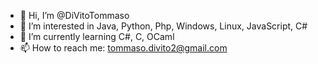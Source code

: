 - 👋 Hi, I’m @DiVitoTommaso
- 👀 I’m interested in Java, Python, Php, Windows, Linux, JavaScript, C#
- 🌱 I’m currently learning C#, C, OCaml
- 📫 How to reach me: tommaso.divito2@gmail.com

<!---
DiVitoTommaso/DiVitoTommaso is a ✨ special ✨ repository because its `README.md` (this file) appears on your GitHub profile.
You can click the Preview link to take a look at your changes.
--->
